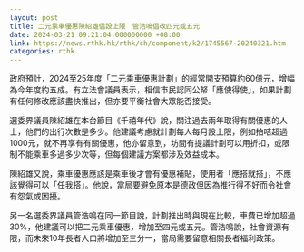 ```yaml
---
layout: post
title: 二元乘車優惠陳紹雄倡設上限　管浩鳴倡改四元或五元
date: 2024-03-21 09:21:04.000000000 +08:00
link: https://news.rthk.hk/rthk/ch/component/k2/1745567-20240321.htm
categories: rthk
---
```


政府預計，2024至25年度「二元乘車優惠計劃」的經常開支預算約60億元，增幅為今年度約五成。有立法會議員表示，相信市民認同公帑「應使得使」，如果計劃有任何修改應該盡快推出，但亦要平衡社會大眾能否接受。

選委界議員陳紹雄在本台節目《千禧年代》說，關注過去兩年取得有關優惠的人士，他們的出行次數是多少。他建議考慮就計劃每人每月設上限，例如拍咭超過1000元，就不再享有有關優惠，他亦留意到，坊間有提議計劃可以用折扣，或限制不能乘車多過多少次等，但每個建議方案都涉及效益成本。

陳紹雄又說，乘車優惠應該是乘車後才會有優惠補貼，使用者「應搭就搭」，不應該覺得可以「任我搭」。他說，當局要避免原本是德政但因為推行得不好而令社會有怨氣或困擾。

另一名選委界議員管浩鳴在同一節目說，計劃推出時與現在比較，車費已增加超過30%，他建議可以把二元乘車優惠，增加至四元或五元。管浩鳴說，社會資源有限，而未來10年長者人口將增加至三分一，當局需要留意相關長者福利政策。
